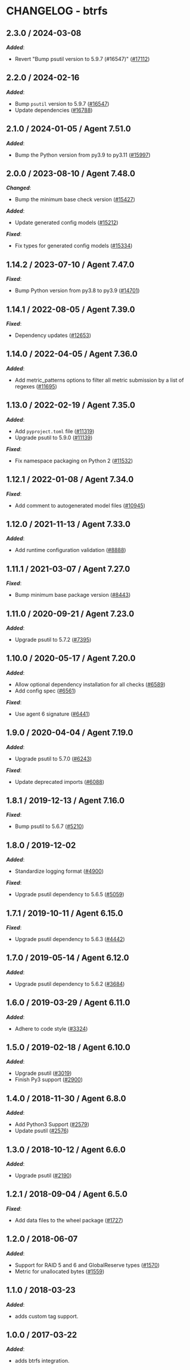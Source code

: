 # CHANGELOG - btrfs

<!-- towncrier release notes start -->

## 2.3.0 / 2024-03-08

***Added***:

* Revert "Bump psutil version to 5.9.7 (#16547)" ([#17112](https://github.com/DataDog/integrations-core/pull/17112))

## 2.2.0 / 2024-02-16

***Added***:

* Bump `psutil` version to 5.9.7 ([#16547](https://github.com/DataDog/integrations-core/pull/16547))
* Update dependencies ([#16788](https://github.com/DataDog/integrations-core/pull/16788))

## 2.1.0 / 2024-01-05 / Agent 7.51.0

***Added***:

* Bump the Python version from py3.9 to py3.11 ([#15997](https://github.com/DataDog/integrations-core/pull/15997))

## 2.0.0 / 2023-08-10 / Agent 7.48.0

***Changed***:

* Bump the minimum base check version ([#15427](https://github.com/DataDog/integrations-core/pull/15427))

***Added***:

* Update generated config models ([#15212](https://github.com/DataDog/integrations-core/pull/15212))

***Fixed***:

* Fix types for generated config models ([#15334](https://github.com/DataDog/integrations-core/pull/15334))

## 1.14.2 / 2023-07-10 / Agent 7.47.0

***Fixed***:

* Bump Python version from py3.8 to py3.9 ([#14701](https://github.com/DataDog/integrations-core/pull/14701))

## 1.14.1 / 2022-08-05 / Agent 7.39.0

***Fixed***:

* Dependency updates ([#12653](https://github.com/DataDog/integrations-core/pull/12653))

## 1.14.0 / 2022-04-05 / Agent 7.36.0

***Added***:

* Add metric_patterns options to filter all metric submission by a list of regexes ([#11695](https://github.com/DataDog/integrations-core/pull/11695))

## 1.13.0 / 2022-02-19 / Agent 7.35.0

***Added***:

* Add `pyproject.toml` file ([#11319](https://github.com/DataDog/integrations-core/pull/11319))
* Upgrade psutil to 5.9.0 ([#11139](https://github.com/DataDog/integrations-core/pull/11139))

***Fixed***:

* Fix namespace packaging on Python 2 ([#11532](https://github.com/DataDog/integrations-core/pull/11532))

## 1.12.1 / 2022-01-08 / Agent 7.34.0

***Fixed***:

* Add comment to autogenerated model files ([#10945](https://github.com/DataDog/integrations-core/pull/10945))

## 1.12.0 / 2021-11-13 / Agent 7.33.0

***Added***:

* Add runtime configuration validation ([#8888](https://github.com/DataDog/integrations-core/pull/8888))

## 1.11.1 / 2021-03-07 / Agent 7.27.0

***Fixed***:

* Bump minimum base package version ([#8443](https://github.com/DataDog/integrations-core/pull/8443))

## 1.11.0 / 2020-09-21 / Agent 7.23.0

***Added***:

* Upgrade psutil to 5.7.2 ([#7395](https://github.com/DataDog/integrations-core/pull/7395))

## 1.10.0 / 2020-05-17 / Agent 7.20.0

***Added***:

* Allow optional dependency installation for all checks ([#6589](https://github.com/DataDog/integrations-core/pull/6589))
* Add config spec ([#6561](https://github.com/DataDog/integrations-core/pull/6561))

***Fixed***:

* Use agent 6 signature ([#6441](https://github.com/DataDog/integrations-core/pull/6441))

## 1.9.0 / 2020-04-04 / Agent 7.19.0

***Added***:

* Upgrade psutil to 5.7.0 ([#6243](https://github.com/DataDog/integrations-core/pull/6243))

***Fixed***:

* Update deprecated imports ([#6088](https://github.com/DataDog/integrations-core/pull/6088))

## 1.8.1 / 2019-12-13 / Agent 7.16.0

***Fixed***:

* Bump psutil to 5.6.7 ([#5210](https://github.com/DataDog/integrations-core/pull/5210))

## 1.8.0 / 2019-12-02

***Added***:

* Standardize logging format ([#4900](https://github.com/DataDog/integrations-core/pull/4900))

***Fixed***:

* Upgrade psutil dependency to 5.6.5 ([#5059](https://github.com/DataDog/integrations-core/pull/5059))

## 1.7.1 / 2019-10-11 / Agent 6.15.0

***Fixed***:

* Upgrade psutil dependency to 5.6.3 ([#4442](https://github.com/DataDog/integrations-core/pull/4442))

## 1.7.0 / 2019-05-14 / Agent 6.12.0

***Added***:

* Upgrade psutil dependency to 5.6.2 ([#3684](https://github.com/DataDog/integrations-core/pull/3684))

## 1.6.0 / 2019-03-29 / Agent 6.11.0

***Added***:

* Adhere to code style ([#3324](https://github.com/DataDog/integrations-core/pull/3324))

## 1.5.0 / 2019-02-18 / Agent 6.10.0

***Added***:

* Upgrade psutil ([#3019](https://github.com/DataDog/integrations-core/pull/3019))
* Finish Py3 support ([#2900](https://github.com/DataDog/integrations-core/pull/2900))

## 1.4.0 / 2018-11-30 / Agent 6.8.0

***Added***:

* Add Python3 Support ([#2579][1])
* Update psutil ([#2576][2])

## 1.3.0 / 2018-10-12 / Agent 6.6.0

***Added***:

* Upgrade psutil ([#2190][3])

## 1.2.1 / 2018-09-04 / Agent 6.5.0

***Fixed***:

* Add data files to the wheel package ([#1727][4])

## 1.2.0 / 2018-06-07

***Added***:

* Support for RAID 5 and 6 and GlobalReserve types ([#1570][5])
* Metric for unallocated bytes ([#1559][6])

## 1.1.0 / 2018-03-23

***Added***:

* adds custom tag support.

## 1.0.0 / 2017-03-22

***Added***:

* adds btrfs integration.

[1]: https://github.com/DataDog/integrations-core/pull/2579
[2]: https://github.com/DataDog/integrations-core/pull/2576
[3]: https://github.com/DataDog/integrations-core/pull/2190
[4]: https://github.com/DataDog/integrations-core/pull/1727
[5]: https://github.com/DataDog/integrations-core/pull/1570
[6]: https://github.com/DataDog/integrations-core/pull/1559
